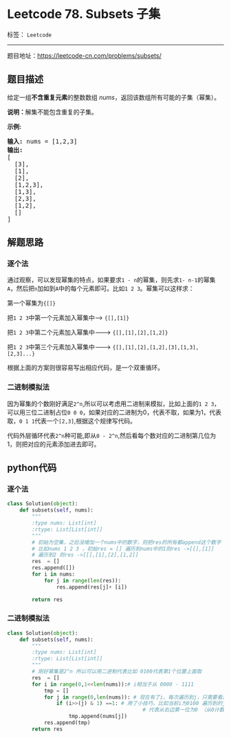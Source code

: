 ﻿# Leetcode 78. Subsets 子集

标签： `Leetcode`

---

题目地址：https://leetcode-cn.com/problems/subsets/  

## 题目描述  

<p>给定一组<strong>不含重复元素</strong>的整数数组&nbsp;<em>nums</em>，返回该数组所有可能的子集（幂集）。</p>

<p><strong>说明：</strong>解集不能包含重复的子集。</p>

<p><strong>示例:</strong></p>

<pre><strong>输入:</strong> nums = [1,2,3]
<strong>输出:</strong>
[
  [3],
&nbsp; [1],
&nbsp; [2],
&nbsp; [1,2,3],
&nbsp; [1,3],
&nbsp; [2,3],
&nbsp; [1,2],
&nbsp; []
]</pre>  

## 解题思路  

### 逐个法  

通过观察，可以发现幂集的特点，如果要求`1 - n`的幂集，则先求`1- n-1`的幂集`A`，然后把`n`加如到`A`中的每个元素即可。比如`1 2 3`。幂集可以这样求：  

第一个幂集为`{[]}`    

把`1 2 3`中第一个元素加入幂集中--> `{[],[1]}`  

把`1 2 3`中第二个元素加入幂集中---> `{[],[1],[2],[1,2]}`  

把`1 2 3`中第三个元素加入幂集中---> `{[],[1],[2],[1,2],[3],[1,3],[2,3]...}`  

根据上面的方案则很容易写出相应代码，是一个双重循环。     

### 二进制模拟法  

因为幂集的个数刚好满足`2^n`,所以可以考虑用二进制来模拟，比如上面的`1 2 3`，可以用三位二进制占位`0 0 0`，如果对应的二进制为0，代表不取，如果为1，代表取，`0 1 1`代表一个`[2,3]`,根据这个规律写代码。  

代码外层循环代表`2^n`种可能,即从`0 - 2^n`,然后看每个数对应的二进制第几位为1，则把对应的元素添加进去即可。 

## python代码  

### 逐个法  
```python
class Solution(object):
    def subsets(self, nums):
        """
        :type nums: List[int]
        :rtype: List[List[int]]
        """
        # 初始为空集，之后没增加一个nums中的数字，则把res的所有都append这个数字
        # 比如nums 1 2 3 ，初始res = [] 遍历到nums中的1则res ->[[],[1]]
        # 遍历到2 则res ->[[],[1],[2],[1,2]]
        res  = []
        res.append([])
        for i in nums:
            for j in range(len(res)):
                res.append(res[j]+ [i])

        return res
```

### 二进制模拟法   

```python
class Solution(object):
    def subsets(self, nums):
        """
        :type nums: List[int]
        :rtype: List[List[int]]
        """
        # 刚好幂集是2^n 所以可以用二进制代表比如 0100代表第1个位置上面取
        res  = []
        for i in range(0,1<<len(nums)):# i相当于从 0000 - 1111
            tmp = []
            for j in range(0,len(nums)): # 现在有了i，每次遍历到j，只需要看i对应二进制在j位置是否为1
                if (i>>(j) & 1) ==1: # 用了小技巧，比如当前i为0100 遍历到的j = 1，那么i>>j为 0010 所以&1为0
                                            # 代表从右边第一位为0 （从0计数）
                    tmp.append(nums[j])
            res.append(tmp)
        return res
```






